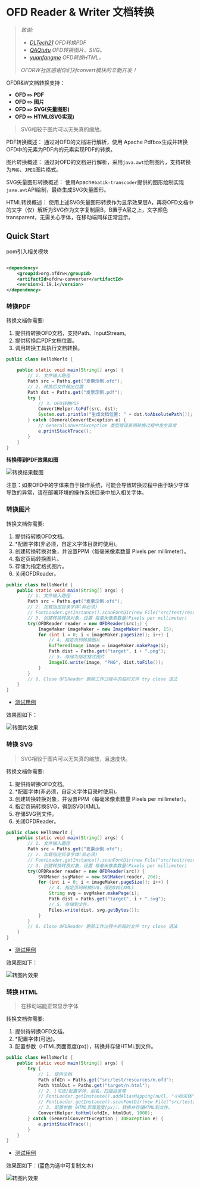 # OFD Reader & Writer 文档转换

> *致谢:*
> 
> - *[DLTech21](https://github.com/DLTech21) OFD转换PDF*
> - *[QAQtutu](https://github.com/QAQtutu) OFD转换图片、SVG。*
> - *[yuanfangme](https://github.com/yuanfangme) OFD转换HTML。*
> 
> *OFDRW社区感谢你们对convert模块的辛勤开发！*

OFDR&W文档转换支持：

- **OFD `=>` PDF**
- **OFD `=>` 图片**
- **OFD `=>` SVG(矢量图形)**
- **OFD `=>` HTML(SVG实现)**

> SVG相较于图片可以无失真的缩放。

PDF转换概述： 通过对OFD的文档进行解析，使用 Apache Pdfbox生成并转换OFD中的元素为PDF内的元素实现PDF的转换。

图片转换概述： 通过对OFD的文档进行解析，采用`java.awt`绘制图片，支持转换为`PNG`、`JPEG`图片格式。

SVG矢量图形转换概述： 使用Apache`batik-transcoder`提供的图形绘制实现`java.awt`API绘制，最终生成SVG矢量图形。

HTML转换概述： 使用上述SVG矢量图形转换作为显示效果层A，再将OFD文档中的文字（仅）解析为SVG作为文字复制层B，B置于A层之上，文字颜色transparent，无需关心字体，在移动端同样正常显示。

## Quick Start

pom引入相关模块

```xml

<dependency>
    <groupId>org.ofdrw</groupId>
    <artifactId>ofdrw-converter</artifactId>
    <version>1.19.1</version>
</dependency>
```

### 转换PDF

转换文档你需要:

1. 提供待转换OFD文档，支持Path、InputStream。
2. 提供转换后PDF文档位置。
3. 调用转换工具执行文档转换。

```java
public class HelloWorld {

    public static void main(String[] args) {
        // 1. 文件输入路径
        Path src = Paths.get("发票示例.ofd");
        // 2. 转换后文件输出位置
        Path dst = Paths.get("发票示例.pdf");
        try {
            // 3. OFD转换PDF
            ConvertHelper.toPdf(src, dst);
            System.out.println("生成文档位置: " + dst.toAbsolutePath());
        } catch (GeneralConvertException e) {
            // GeneralConvertException 类型错误表明转换过程中发生异常
            e.printStackTrace();
        }
    }
}
```

**转换得到PDF效果如图**

![转换结果截图](src/test/resources/转换结果截图.jpg)

注意：如果OFD中的字体来自于操作系统，可能会导致转换过程中由于缺少字体导致的异常，请在部署环境的操作系统目录中加入相关字体。

### 转换图片

转换文档你需要:

1. 提供待转换OFD文档。
2. *配置字体(非必须，自定义字体目录时使用)。
3. 创建转换转换对象，并设置PPM（每毫米像素数量 Pixels per millimeter）。
4. 指定页码转换图片。
5. 存储为指定格式图片。
6. 关闭OFDReader。

```java
public class HelloWorld {
    public static void main(String[] args) {
        // 1. 文件输入路径
        Path src = Paths.get("发票示例.ofd");
        // 2. 加载指定目录字体(非必须)
        // FontLoader.getInstance().scanFontDir(new File("src/test/resources/fonts"));
        // 3. 创建转换转换对象，设置 每毫米像素数量(Pixels per millimeter)
        try(OFDReader reader = new OFDReader(src);) {
            ImageMaker imageMaker = new ImageMaker(reader, 15);
            for (int i = 0; i < imageMaker.pageSize(); i++) {
                // 4. 指定页码转换图片
                BufferedImage image = imageMaker.makePage(i);
                Path dist = Paths.get("target", i + ".png");
                // 5. 存储为指定格式图片
                ImageIO.write(image, "PNG", dist.toFile());
            }
        }
        // 6. Close OFDReader 删除工作过程中的临时文件 try close 语法
    }
}
```

- [测试用例](./src/test/java/OFD2IMGTest.java) 


效果图如下：

![转图片效果](src/test/resources/转图片效果.png)


### 转换 SVG

> SVG相较于图片可以无失真的缩放，且速度快。

转换文档你需要:

1. 提供待转换OFD文档。
2. *配置字体(非必须，自定义字体目录时使用)。
3. 创建转换转换对象，并设置PPM（每毫米像素数量 Pixels per millimeter）。
4. 指定页码转换SVG，得到SVG(XML)。
5. 存储SVG到文件。
6. 关闭OFDReader。

```java
public class HelloWorld {
    public static void main(String[] args) {
        // 1. 文件输入路径
        Path src = Paths.get("发票示例.ofd");
        // 2. 加载指定目录字体(非必须)
        // FontLoader.getInstance().scanFontDir(new File("src/test/resources/fonts"));
        // 3. 创建转换转换对象，设置 每毫米像素数量(Pixels per millimeter)
        try(OFDReader reader = new OFDReader(src)) {
            SVGMaker svgMaker = new SVGMaker(reader, 20d);
            for (int i = 0; i < imageMaker.pageSize(); i++) {
                // 4. 指定页码转换SVG，得到SVG(XML)
                String svg = svgMaker.makePage(i);
                Path dist = Paths.get("target", i + ".svg");
                // 5. 存储到文件。
                Files.write(dist, svg.getBytes());
            }
        }
        // 6. Close OFDReader 删除工作过程中的临时文件 try close 语法
    }
}
```

- [测试用例](./src/test/java/OFD2SVGTest.java)


效果图如下：

![转图片效果](./src/test/resources/转换结果.svg)



### 转换 HTML

> 在移动端能正常显示字体

转换文档你需要:

1. 提供待转换OFD文档。
2. *配置字体(可选)。
3. 配置参数（HTML页面宽度(px)），转换并存储HTML到文件。

```java
public class HelloWorld {
    public static void main(String[] args) {
        try {
            // 1. 提供文档
            Path ofdIn = Paths.get("src/test/resources/n.ofd");
            Path htmlOut = Paths.get("target/n.html");
            // 2. [可选]配置字体，别名，扫描目录等
            // FontLoader.getInstance().addAliasMapping(null, "小标宋体", "方正小标宋简体", "方正小标宋简体")
            // FontLoader.getInstance().scanFontDir(new File("src/test/resources/fonts"));
            // 3. 配置参数（HTML页面宽度(px)），转换并存储HTML到文件。
            ConvertHelper.toHtml(ofdIn, htmlOut, 1000);
        } catch (GeneralConvertException | IOException e) {
            e.printStackTrace();
        }
    }
}
```

- [测试用例](./src/test/java/OFD2HTMLTest.java)


效果图如下：(蓝色为选中可复制文本)

![转图片效果](./src/test/resources/ofd2html.jpg)


